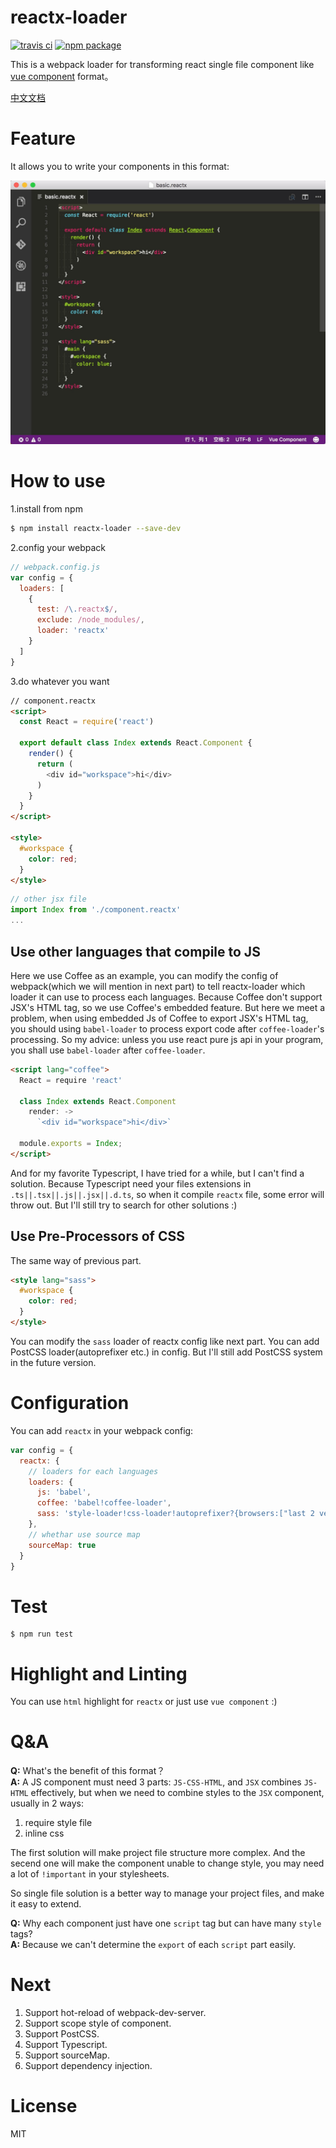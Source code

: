 # reactx-loader

[![travis ci](https://travis-ci.org/sekaiamber/reactx-loader.svg)](https://travis-ci.org/sekaiamber/reactx-loader) [![npm package](https://img.shields.io/npm/v/reactx-loader.svg?maxAge=2592000)](https://www.npmjs.com/package/reactx-loader)


This is a webpack loader for transforming react single file component like [vue component](http://cn.vuejs.org/v2/guide/single-file-components.html) format。

[中文文档](https://github.com/sekaiamber/reactx-loader/blob/master/README.zh-cn.md)

# Feature

It allows you to write your components in this format:

![reactx component](https://raw.githubusercontent.com/sekaiamber/reactx-loader/master/doc/reactx-loader.jpg)


# How to use

1.install from npm

```bash
$ npm install reactx-loader --save-dev
```
2.config your webpack

```javascript
// webpack.config.js
var config = {
  loaders: [
    {
      test: /\.reactx$/,
      exclude: /node_modules/,
      loader: 'reactx'
    }
  ]
}
```

3.do whatever you want

```html
// component.reactx
<script>
  const React = require('react')

  export default class Index extends React.Component {
    render() {
      return (
        <div id="workspace">hi</div>
      )
    }
  }
</script>

<style>
  #workspace {
    color: red;
  }
</style>
```

```javascript
// other jsx file
import Index from './component.reactx'
...
```

## Use other languages that compile to JS 

Here we use Coffee as an example, you can modify the config of webpack(which we will mention in next part) to tell reactx-loader which loader it can use to process each languages. Because Coffee don't support JSX's HTML tag, so we use Coffee's embedded feature. But here we meet a problem, when using embedded Js of Coffee to export JSX's HTML tag, you should using `babel-loader` to process export code after `coffee-loader`'s processing. So my advice: unless you use react pure js api in your program, you shall use `babel-loader` after `coffee-loader`.

```html
<script lang="coffee">
  React = require 'react'

  class Index extends React.Component
    render: ->
      `<div id="workspace">hi</div>`

  module.exports = Index;
</script>
```

And for my favorite Typescript, I have tried for a while, but I can't find a solution. Because Typescript need your files extensions in `.ts||.tsx||.js||.jsx||.d.ts`, so when it compile `reactx` file, some error will throw out. But I'll still try to search for other solutions :)


## Use Pre-Processors of CSS

The same way of previous part.

```html
<style lang="sass">
  #workspace {
    color: red;
  }
</style>
```

You can modify the `sass` loader of reactx config like next part. You can add PostCSS loader(autoprefixer etc.) in config. But I'll still add PostCSS system in the future version.

# Configuration

You can add `reactx` in your webpack config:

```javascript
var config = {
  reactx: {
    // loaders for each languages
    loaders: {
      js: 'babel',
      coffee: 'babel!coffee-loader',
      sass: 'style-loader!css-loader!autoprefixer?{browsers:["last 2 version", "> 1%"]}!sass'
    },
    // whethar use source map
    sourceMap: true
  }
}
```

# Test

```
$ npm run test
```

# Highlight and Linting

You can use `html` highlight for `reactx` or just use `vue component` :)

# Q&A
**Q:** What's the benefit of this format？  
**A:** A JS component must need 3 parts: `JS-CSS-HTML`, and `JSX` combines `JS-HTML` effectively, but when we need to combine styles to the `JSX` component, usually in 2 ways:

1. require style file
2. inline css

The first solution will make project file structure more complex. And the secend one will make the component unable to change style, you may need a lot of `!important` in your stylesheets.

So single file solution is a better way to manage your project files, and make it easy to extend.

**Q:** Why each component just have one `script` tag but can have many `style` tags?  
**A:** Because we can't determine the `export` of each `script` part easily.

# Next

1. Support hot-reload of webpack-dev-server.
2. Support scope style of component.
3. Support PostCSS.
4. Support Typescript.
5. Support sourceMap.
6. Support dependency injection.

# License

MIT